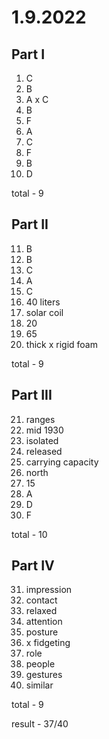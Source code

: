 # 1.9.2022

## Part I

1. C
2. B
3. A x C
4. B
5. F
6. A
7. C
8. F
9. B
10. D 

total - 9

## Part II

11. B
12. B
13. C
14. A
15. C
16. 40 liters
17. solar coil
18. 20
19. 65
20. thick x rigid foam

total - 9

## Part III

21. ranges
22. mid 1930
23. isolated
24. released
25. carrying capacity
26. north
27. 15
28. A
29. D
30. F

total - 10

## Part IV

31. impression
32. contact
33. relaxed
34. attention
35. posture
36. x fidgeting
37. role
38. people
39. gestures
40. similar

total - 9

result - 37/40
